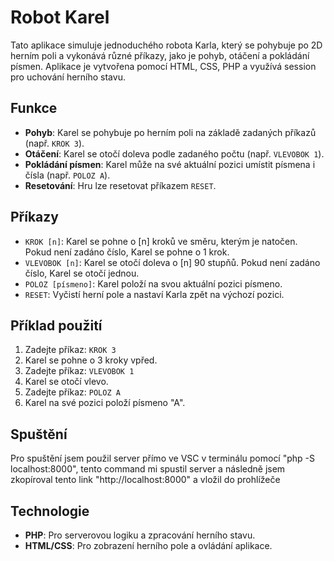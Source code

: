# Robot Karel 

Tato aplikace simuluje jednoduchého robota Karla, který se pohybuje po 2D herním poli a vykonává různé příkazy, jako je pohyb, otáčení a pokládání písmen. Aplikace je vytvořena pomocí HTML, CSS, PHP a využívá session pro uchování herního stavu.

## Funkce
- **Pohyb**: Karel se pohybuje po herním poli na základě zadaných příkazů (např. `KROK 3`).
- **Otáčení**: Karel se otočí doleva podle zadaného počtu (např. `VLEVOBOK 1`).
- **Pokládání písmen**: Karel může na své aktuální pozici umístit písmena i čísla (např. `POLOZ A`).
- **Resetování**: Hru lze resetovat příkazem `RESET`.

## Příkazy
- `KROK [n]`: Karel se pohne o [n] kroků ve směru, kterým je natočen. Pokud není zadáno číslo, Karel se pohne o 1 krok.
- `VLEVOBOK [n]`: Karel se otočí doleva o [n] 90 stupňů. Pokud není zadáno číslo, Karel se otočí jednou.
- `POLOZ [písmeno]`: Karel položí na svou aktuální pozici písmeno.
- `RESET`: Vyčistí herní pole a nastaví Karla zpět na výchozí pozici.

## Příklad použití
1. Zadejte příkaz: `KROK 3`
2. Karel se pohne o 3 kroky vpřed.
3. Zadejte příkaz: `VLEVOBOK 1`
4. Karel se otočí vlevo.
5. Zadejte příkaz: `POLOZ A`
6. Karel na své pozici položí písmeno "A".

## Spuštění
Pro spuštění jsem použil server přímo ve VSC v terminálu pomocí "php -S localhost:8000", tento command mi spustil server a následně jsem zkopíroval tento link "http://localhost:8000" a vložil do prohlížeče


## Technologie
- **PHP**: Pro serverovou logiku a zpracování herního stavu.
- **HTML/CSS**: Pro zobrazení herního pole a ovládání aplikace.

